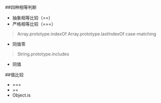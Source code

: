 ##四种相等判断
* 抽象相等比较（==）
* 严格相等比较（===）
>Array.prototype.indexOf
Array.prototype.lastIndexOf
case-matching

* 同值零  
>String.prototype.includes
* 同值

##值比较
* ===
* ==
* Object.is